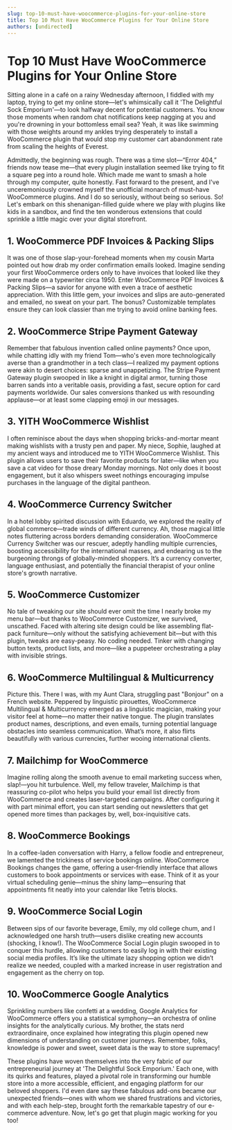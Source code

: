 ```yaml
---
slug: top-10-must-have-woocommerce-plugins-for-your-online-store
title: Top 10 Must Have WooCommerce Plugins for Your Online Store
authors: [undirected]
---
```



# Top 10 Must Have WooCommerce Plugins for Your Online Store

Sitting alone in a café on a rainy Wednesday afternoon, I fiddled with my laptop, trying to get my online store—let's whimsically call it 'The Delightful Sock Emporium'—to look halfway decent for potential customers. You know those moments when random chat notifications keep nagging at you and you're drowning in your bottomless email sea? Yeah, it was like swimming with those weights around my ankles trying desperately to install a WooCommerce plugin that would stop my customer cart abandonment rate from scaling the heights of Everest. 

Admittedly, the beginning was rough. There was a time slot—“Error 404,” friends now tease me—that every plugin installation seemed like trying to fit a square peg into a round hole. Which made me want to smash a hole through my computer, quite honestly. Fast forward to the present, and I've unceremoniously crowned myself the unofficial monarch of must-have WooCommerce plugins. And I do so seriously, without being so serious. So! Let's embark on this shenanigan-filled guide where we play with plugins like kids in a sandbox, and find the ten wonderous extensions that could sprinkle a little magic over your digital storefront.

## 1. **WooCommerce PDF Invoices & Packing Slips**

It was one of those slap-your-forehead moments when my cousin Marta pointed out how drab my order confirmation emails looked. Imagine sending your first WooCommerce orders only to have invoices that looked like they were made on a typewriter circa 1950. Enter WooCommerce PDF Invoices & Packing Slips—a savior for anyone with even a trace of aesthetic appreciation. With this little gem, your invoices and slips are auto-generated and emailed, no sweat on your part. The bonus? Customizable templates ensure they can look classier than me trying to avoid online banking fees.

## 2. **WooCommerce Stripe Payment Gateway**

Remember that fabulous invention called online payments? Once upon, while chatting idly with my friend Tom—who's even more technologically averse than a grandmother in a tech class—I realized my payment options were akin to desert choices: sparse and unappetizing. The Stripe Payment Gateway plugin swooped in like a knight in digital armor, turning those barren sands into a veritable oasis, providing a fast, secure option for card payments worldwide. Our sales conversions thanked us with resounding applause—or at least some clapping emoji in our messages.

## 3. **YITH WooCommerce Wishlist**

I often reminisce about the days when shopping bricks-and-mortar meant making wishlists with a trusty pen and paper. My niece, Sophie, laughed at my ancient ways and introduced me to YITH WooCommerce Wishlist. This plugin allows users to save their favorite products for later—like when you save a cat video for those dreary Monday mornings. Not only does it boost engagement, but it also whispers sweet nothings encouraging impulse purchases in the language of the digital pantheon.

## 4. **WooCommerce Currency Switcher**

In a hotel lobby spirited discussion with Eduardo, we explored the reality of global commerce—trade winds of different currency. Ah, those magical little notes fluttering across borders demanding consideration. WooCommerce Currency Switcher was our rescuer, adeptly handling multiple currencies, boosting accessibility for the international masses, and endearing us to the burgeoning throngs of globally-minded shoppers. It’s a currency converter, language enthusiast, and potentially the financial therapist of your online store's growth narrative. 

## 5. **WooCommerce Customizer**

No tale of tweaking our site should ever omit the time I nearly broke my menu bar—but thanks to WooCommerce Customizer, we survived, unscathed. Faced with altering site design could be like assembling flat-pack furniture—only without the satisfying achievement bit—but with this plugin, tweaks are easy-peasy. No coding needed. Tinker with changing button texts, product lists, and more—like a puppeteer orchestrating a play with invisible strings.

## 6. **WooCommerce Multilingual & Multicurrency**

Picture this. There I was, with my Aunt Clara, struggling past "Bonjour" on a French website. Peppered by linguistic pirouettes, WooCommerce Multilingual & Multicurrency emerged as a linguistic magician, making your visitor feel at home—no matter their native tongue. The plugin translates product names, descriptions, and even emails, turning potential language obstacles into seamless communication. What’s more, it also flirts beautifully with various currencies, further wooing international clients.

## 7. **Mailchimp for WooCommerce**

Imagine rolling along the smooth avenue to email marketing success when, slap!—you hit turbulence. Well, my fellow traveler, Mailchimp is that reassuring co-pilot who helps you build your email list directly from WooCommerce and creates laser-targeted campaigns. After configuring it with part minimal effort, you can start sending out newsletters that get opened more times than packages by, well, box-inquisitive cats.

## 8. **WooCommerce Bookings**

In a coffee-laden conversation with Harry, a fellow foodie and entrepreneur, we lamented the trickiness of service bookings online. WooCommerce Bookings changes the game, offering a user-friendly interface that allows customers to book appointments or services with ease. Think of it as your virtual scheduling genie—minus the shiny lamp—ensuring that appointments fit neatly into your calendar like Tetris blocks.

## 9. **WooCommerce Social Login**

Between sips of our favorite beverage, Emily, my old college chum, and I acknowledged one harsh truth—users dislike creating new accounts (shocking, I know!). The WooCommerce Social Login plugin swooped in to conquer this hurdle, allowing customers to easily log in with their existing social media profiles. It’s like the ultimate lazy shopping option we didn’t realize we needed, coupled with a marked increase in user registration and engagement as the cherry on top.

## 10. **WooCommerce Google Analytics**

Sprinkling numbers like confetti at a wedding, Google Analytics for WooCommerce offers you a statistical symphony—an orchestra of online insights for the analytically curious. My brother, the stats nerd extraordinaire, once explained how integrating this plugin opened new dimensions of understanding on customer journeys. Remember, folks, knowledge is power and sweet, sweet data is the way to store supremacy!

These plugins have woven themselves into the very fabric of our entrepreneurial journey at 'The Delightful Sock Emporium.' Each one, with its quirks and features, played a pivotal role in transforming our humble store into a more accessible, efficient, and engaging platform for our beloved shoppers. I'd even dare say these fabulous add-ons became our unexpected friends—ones with whom we shared frustrations and victories, and with each help-step, brought forth the remarkable tapestry of our e-commerce adventure. Now, let's go get that plugin magic working for you too!
```

